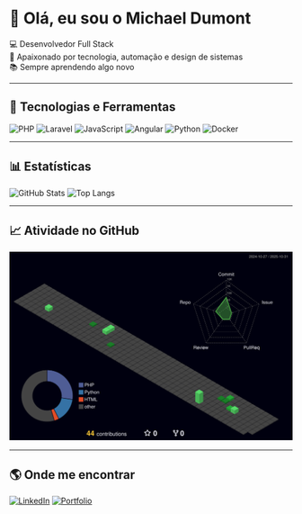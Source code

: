 # 👋 Olá, eu sou o Michael Dumont

💻 Desenvolvedor Full Stack  
🚀 Apaixonado por tecnologia, automação e design de sistemas  
📚 Sempre aprendendo algo novo  

---

## 🔧 Tecnologias e Ferramentas
![PHP](https://img.shields.io/badge/-PHP-777BB4?style=flat&logo=php&logoColor=white)
![Laravel](https://img.shields.io/badge/-Laravel-FF2D20?style=flat&logo=laravel&logoColor=white)
![JavaScript](https://img.shields.io/badge/-JavaScript-F7DF1E?style=flat&logo=javascript&logoColor=black)
![Angular](https://img.shields.io/badge/-Angular-DD0031?style=flat&logo=angular&logoColor=white)
![Python](https://img.shields.io/badge/-Python-3776AB?style=flat&logo=python&logoColor=white)
![Docker](https://img.shields.io/badge/-Docker-2496ED?style=flat&logo=docker&logoColor=white)

---

## 📊 Estatísticas
![GitHub Stats](https://github-readme-stats.vercel.app/api?username=Mzed19&show_icons=true&theme=tokyonight)
![Top Langs](https://github-readme-stats.vercel.app/api/top-langs/?username=Mzed19&layout=compact&theme=tokyonight)

---

## 📈 Atividade no GitHub
![GitHub 3D Contributions](./profile-3d-contrib/profile-night-green.svg)

---

## 🌎 Onde me encontrar
[![LinkedIn](https://img.shields.io/badge/-LinkedIn-blue?logo=linkedin&logoColor=white)](https://linkedin.com/in/seu-link)
[![Portfolio](https://img.shields.io/badge/-Portfólio-black?logo=firefox&logoColor=white)](https://seusite.com)
